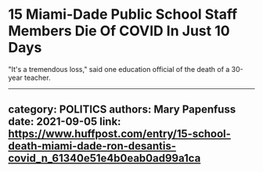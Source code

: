 # 15 Miami-Dade Public School Staff Members Die Of COVID In Just 10 Days

"It's a tremendous loss," said one education official of the death of a 30-year teacher.

---
category: POLITICS
authors: Mary Papenfuss
date: 2021-09-05
link: https://www.huffpost.com/entry/15-school-death-miami-dade-ron-desantis-covid_n_61340e51e4b0eab0ad99a1ca
---
